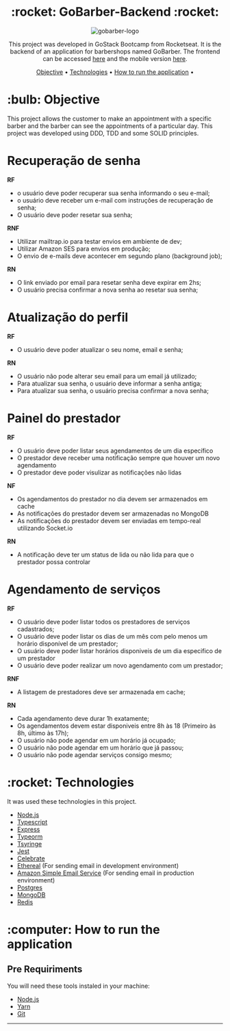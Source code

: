 <h1 align="center">:rocket: GoBarber-Backend :rocket:</h1>

<p align="center">
<img src="logo/gobarber-logo.png" alt="gobarber-logo"/>
</p>

<p align="center">This project was developed in GoStack Bootcamp from Rocketseat. It is the backend of an application for barbershops named GoBarber. The frontend can be accessed <a href="https://github.com/fabiomotta0311/gobarber-web-react-ts">here</a> and the mobile version <a href="https://github.com/fabiomotta0311/gobarber_app">here</a>.</p>

<p align="center">
 <a href="#objective">Objective</a> •
 <a href="#technologies">Technologies</a> •
 <a href="#how-to-run">How to run the application</a> •
</p>

<h1 id="objective">:bulb: Objective</h1>
</p>This project allows the customer to make an appointment with a specific barber and the barber can see the appointments of a particular day. This project was developed using DDD, TDD and some SOLID principles.</p>

# Recuperação de senha

**RF**

- o usuário deve poder recuperar sua senha informando o seu e-mail;
- o usuário deve receber um e-mail com instruções de recuperação de senha;
- O usuário deve poder resetar sua senha;

**RNF**

- Utilizar mailtrap.io para testar envios em ambiente de dev;
- Utilizar Amazon SES para envios em produção;
- O envio de e-mails deve acontecer em segundo plano (background job);

**RN**

- O link enviado por email para resetar senha deve expirar em 2hs;
- O usuário precisa confirmar a nova senha ao resetar sua senha;

# Atualização do perfil

**RF**

- O usuário deve poder atualizar o seu nome, email e senha;

**RN**

- O usuário não pode alterar seu email para um email já utilizado;
- Para atualizar sua senha, o usuário deve informar a senha antiga;
- Para atualizar sua senha, o usuário precisa confirmar a nova senha;

# Painel do prestador

**RF**

- O usuário deve poder listar seus agendamentos de um dia específico
- O prestador deve receber uma notificação sempre que houver um novo agendamento
- O prestador deve poder visulizar as notificações não lidas

**NF**

- Os agendamentos do prestador no dia devem ser armazenados em cache
- As notificações do prestador devem ser armazenadas no MongoDB
- As notificações do prestador devem ser enviadas em tempo-real utilizando Socket.io

**RN**

- A notificação deve ter um status de lida ou não lida para que o prestador possa controlar

# Agendamento de serviços

**RF**

- O usuário deve poder listar todos os prestadores de serviços cadastrados;
- O usuário deve poder listar os dias de um mês com pelo menos um horário disponível de um prestador;
- O usuário deve poder listar horários disponiveis de um dia especifico de um prestador
- O usuário deve poder realizar um novo agendamento com um prestador;

**RNF**

- A listagem de prestadores deve ser armazenada em cache;

**RN**

- Cada agendamento deve durar 1h exatamente;
- Os agendamentos devem estar disponiveis entre 8h às 18 (Primeiro às 8h, último às 17h);
- O usuário não pode agendar em um horário já ocupado;
- O usuário não pode agendar em um horário que já passou;
- O usuário não pode agendar serviços consigo mesmo;


<h1 id="technologies">:rocket: Technologies</h1>

<p>It was used these technologies in this project.</p>

- [Node.js](https://nodejs.org/en/ "Node.js")
- [Typescript](https://www.typescriptlang.org/ "Typescript")
- [Express](http://expressjs.com/ "Express")
- [Typeorm](https://typeorm.io/#/ "Typeorm")
- [Tsyringe](https://github.com/microsoft/tsyringe/ "Tsyringe")
- [Jest](https://jestjs.io/ "Jest")
- [Celebrate](https://www.npmjs.com/package/celebrate "Celebrate")
- [Ethereal](https://ethereal.email/ "Ethereal") (For sending email in development environment)
- [Amazon Simple Email Service](https://aws.amazon.com/pt/ses/) (For sending email in production environment)
- [Postgres](https://www.postgresql.org/)
- [MongoDB](https://www.mongodb.com/)
- [Redis](https://redis.io/)

<h1 id="how-to-run">:computer: How to run the application</h1>

<h2>Pre Requiriments</h2>

<p>You will need these tools instaled in your machine:</p>

- [Node.js](https://nodejs.org/en/ "Node.js")
- [Yarn](https://yarnpkg.com/ "Yarn")
- [Git](https://git-scm.com/ "Git")
<hr>
